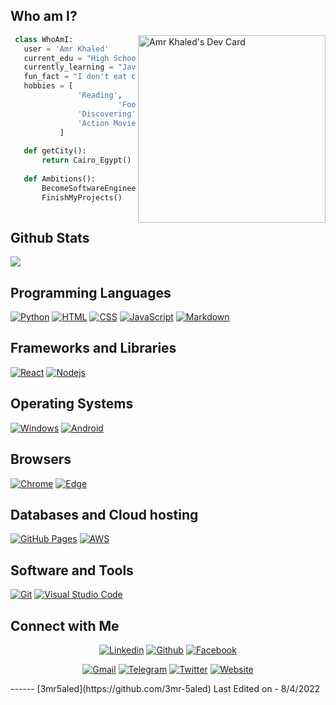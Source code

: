 ## Who am I?

 <a href="https://app.daily.dev/3mr5aled"><img src="https://api.daily.dev/devcards/f56e083a43464fbe9926244094772702.png?r=t82" width="300" align="right" alt="Amr Khaled's Dev Card"/></a>

<div align="left">


 ```python
  class WhoAmI:
    user = 'Amr Khaled'
	current_edu = "High School"
    currently_learning = "Javascript"
    fun_fact = "I don't eat cheese"
	hobbies = [
				'Reading',
                         'Football',
			 	'Discovering',
				'Action Movies'
			]
	
	def getCity():
		return Cairo_Egypt()
	
	def Ambitions():
		BecomeSoftwareEngineer()
		FinishMyProjects()
	
 ```
</div>
 
## Github Stats

<img src="https://github-readme-stats.vercel.app/api?username=3mr-5aled&&show_icons=true&count_private=true&theme=github_dark">

## Programming Languages

<p>
    <a href="#"><img alt="Python" src="https://img.shields.io/badge/PYTHON%20-%23000000.svg?logo=python&logoColor=cyan"></a>
    <a href="#"><img alt="HTML" src="https://img.shields.io/badge/HTML%20-%23000000.svg?logo=html5&logoColor=orange"></a>
    <a href="#"><img alt="CSS" src="https://img.shields.io/badge/CSS%20-%23000000.svg?logo=css3&logoColor=blue"></a>
    <a href="#"><img alt="JavaScript" src="https://img.shields.io/badge/JavaScript%20-%23000000.svg?logo=javascript&logoColor=yellow"></a>
    <a href="#"><img alt="Markdown" src="https://img.shields.io/badge/Markdown-%23000000.svg?logo=markdown&logoColor=white"></a>
</p>

## Frameworks and Libraries
<p>
   <a href="#"><img alt="React" src="https://img.shields.io/badge/React-%23000000?logo=react&logoColor=cyan"></a>
   <a href="#"><img alt="Nodejs" src="https://img.shields.io/badge/nodejs-%23000000.svg?logo=Node.js&logoColor=green"></a>
</p>

## Operating Systems
<p>
	<a href="#"><img alt="Windows" src="https://img.shields.io/badge/Windows-%23000000?logo=windows&logoColor=blue"></a>
	<a href="#"><img alt="Android" src="https://img.shields.io/badge/Android-%23000000?logo=android&logoColor=green"></a>
	
</p>

## Browsers
<p>
	<a href="#"><img alt="Chrome" src="https://img.shields.io/badge/Google_chrome-%23000000?logo=Google-Chrome&logoColor=yellow"></a>
	<a href="#"><img alt="Edge" src="https://img.shields.io/badge/Microsoft_Edge-%23000000?logo=Microsoft-edge&logoColor=blue"></a>
</p>

## Databases and Cloud hosting

<p>
    <a href="#"><img alt="GitHub Pages" src="https://img.shields.io/badge/GitHub%20Pages-%23000000.svg?logo=github&logoColor=white"></a>
    <a href="#"><img alt="AWS" src="https://img.shields.io/badge/Amazon AWS%20-%23000000.svg?logo=amazonaws&logoColor=white"></a>

</p> 

## Software and Tools
<p>
  <a href="#"><img alt="Git" src="https://img.shields.io/badge/Git%20-%23000000.svg?logo=git&logoColor=orange"></a>
  <a href="#"><img alt="Visual Studio Code" src="https://img.shields.io/badge/Visual%20Studio%20Code-%23000000.svg?logo=visual-studio-code&logoColor=blue"></a>
</p>

## Connect with Me


<p align="center">
  <a href="https://www.linkedin.com/in/3mr5aled/"><img alt="Linkedin" title="Amr Khaled Linkedin" src="https://img.shields.io/badge/LinkedIn-0077B5?style=for-the-badge&logo=linkedin&logoColor=white"></a>
  <a href="https://github.com/3mr-5aled"><img alt="Github" title="Amr Khaled Github" src="https://img.shields.io/badge/GitHub-100000?style=for-the-badge&logo=github&logoColor=white"></a>
  <a href="https://www.facebook.com/3mr5aledoffical"><img alt="Facebook" title="Amr Khaled FB" src="https://img.shields.io/badge/Facebook-1877F2?style=for-the-badge&logo=facebook&logoColor=white"></a>
 </p>
 <p align="center">
  <a href="mailto:moroamr2005@gmail.com"><img alt="Gmail" title="Amr Khaled Gmail" src="https://img.shields.io/badge/Gmail-D14836?style=for-the-badge&logo=gmail&logoColor=white"></a>
  <a href="https://t.me/offical3mr5aled"><img alt="Telegram" title="Amr Khaled Telegram" src="https://img.shields.io/badge/Telegram-2CA5E0?style=for-the-badge&logo=telegram&logoColor=white"></a> 
<a href="https://twitter.com/3mr5aledoffical"><img alt="Twitter" title="Amr Khaled Twitter" src="https://img.shields.io/badge/Twitter-1DA1F2?style=for-the-badge&logo=twitter&logoColor=white"></a>
<a href="https://3mr5aled.netlify.app/"><img alt="Website" title="Amr Khaled Website" src="https://img.shields.io/twitter/url?label=My%20Website&logo=Microsoft%20Edge&logoColor=cyan&style=for-the-badge&url=https%3A%2F%2F3mr5aled.netlify.app%2F"></a>
</p>
------
[3mr5aled](https://github.com/3mr-5aled)
Last Edited on - 8/4/2022
